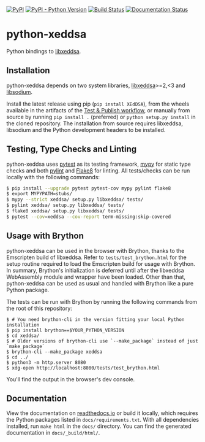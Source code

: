 [![PyPI](https://img.shields.io/pypi/v/XEdDSA.svg)](https://pypi.org/project/XEdDSA/)
[![PyPI - Python Version](https://img.shields.io/pypi/pyversions/XEdDSA.svg)](https://pypi.org/project/XEdDSA/)
[![Build Status](https://github.com/Syndace/python-xeddsa/actions/workflows/test-and-publish.yml/badge.svg)](https://github.com/Syndace/python-xeddsa/actions/workflows/test-and-publish.yml)
[![Documentation Status](https://readthedocs.org/projects/python-xeddsa/badge/?version=latest)](https://python-xeddsa.readthedocs.io/)

# python-xeddsa #

Python bindings to [libxeddsa](https://github.com/Syndace/libxeddsa).

## Installation ##

python-xeddsa depends on two system libraries, [libxeddsa](https://github.com/Syndace/libxeddsa)>=2,<3 and [libsodium](https://download.libsodium.org/doc/).

Install the latest release using pip (`pip install XEdDSA`), from the wheels available in the artifacts of the [Test & Publish workflow](https://github.com/Syndace/python-xeddsa/actions/workflows/test-and-publish.yml), or manually from source by running `pip install .` (preferred) or `python setup.py install` in the cloned repository. The installation from source requires libxeddsa, libsodium and the Python development headers to be installed.

## Testing, Type Checks and Linting ##

python-xeddsa uses [pytest](https://docs.pytest.org/en/latest/) as its testing framework, [mypy](http://mypy-lang.org/) for static type checks and both [pylint](https://pylint.pycqa.org/en/latest/) and [Flake8](https://flake8.pycqa.org/en/latest/) for linting. All tests/checks can be run locally with the following commands:

```sh
$ pip install --upgrade pytest pytest-cov mypy pylint flake8
$ export MYPYPATH=stubs/
$ mypy --strict xeddsa/ setup.py libxeddsa/ tests/
$ pylint xeddsa/ setup.py libxeddsa/ tests/
$ flake8 xeddsa/ setup.py libxeddsa/ tests/
$ pytest --cov=xeddsa --cov-report term-missing:skip-covered
```

## Usage with Brython ##

python-xeddsa can be used in the browser with Brython, thanks to the Emscripten build of libxeddsa. Refer to `tests/test_brython.html` for the setup routine required to load the Emscripten build for usage with Brython. In summary, Brython's initialization is deferred until after the libxeddsa WebAssembly module and wrapper have been loaded. Other than that, python-xeddsa can be used as usual and handled with Brython like a pure Python package.

The tests can be run with Brython by running the following commands from the root of this repository:

```
$ # You need brython-cli in the version fitting your local Python installation
$ pip install brython==$YOUR_PYTHON_VERSION
$ cd xeddsa/
$ # Older versions of brython-cli use `--make_package` instead of just `make_package`
$ brython-cli --make_package xeddsa
$ cd ../
$ python3 -m http.server 8080
$ xdg-open http://localhost:8080/tests/test_brython.html
```

You'll find the output in the browser's dev console.

## Documentation ##

View the documentation on [readthedocs.io](https://python-xeddsa.readthedocs.io/) or build it locally, which requires the Python packages listed in `docs/requirements.txt`. With all dependencies installed, run `make html` in the `docs/` directory. You can find the generated documentation in `docs/_build/html/`.
